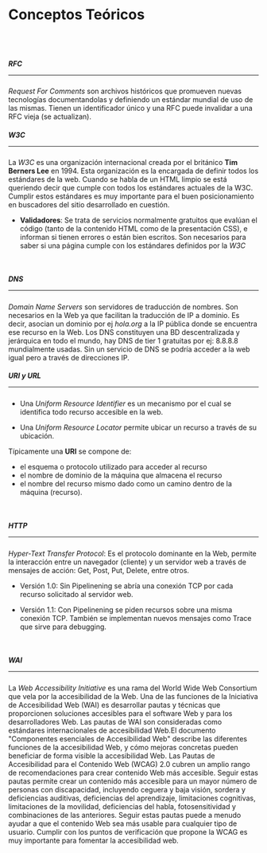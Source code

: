 # Conceptos Teóricos
<br><br>
##### RFC <hr>

 *Request For Comments* son archivos históricos que promueven nuevas tecnologías documentandolas y definiendo un estándar mundial de uso de las mismas. Tienen un identificador único y una RFC puede invalidar a una RFC vieja (se actualizan).
<br>

##### W3C <hr>

 La *W3C* es una organización internacional creada por el británico **Tim Berners Lee** en 1994. Esta organización es la encargada de definir todos los estándares de la web. Cuando se habla de un HTML limpio se está queriendo decir que cumple con todos los estándares actuales de la W3C. Cumplir estos estándares es muy importante para el buen posicionamiento en buscadores del sitio desarrollado en cuestión.

 + **Validadores**: Se trata de servicios normalmente gratuitos que evalúan el código (tanto de la contenido HTML como de la presentación CSS), e informan si tienen errores o están bien escritos. Son necesarios para saber si una página cumple con los estándares definidos por la *W3C*
 <br>

##### DNS<hr>

 *Domain Name Servers* son servidores de traducción de nombres. Son necesarios en la Web ya que facilitan la traducción de IP a dominio. Es decir, asocian un dominio por ej *hola.org* a la IP pública donde se encuentra ese recurso en la Web. Los DNS constituyen una BD descentralizada y jerárquica en todo el mundo, hay DNS de tier 1 gratuitas por ej: 8.8.8.8 mundialmente usadas. Sin un servicio de DNS se podría acceder a la web igual pero a través de direcciones IP.
 <br>

##### URI y URL <hr>

+ Una *Uniform Resource Identifier* es un mecanismo por el cual se identifica todo recurso accesible en la web.

+ Una *Uniform Resource Locator* permite ubicar un recurso a través de su ubicación.

 Típicamente una **URI** se compone de:
  + el esquema o protocolo utilizado para acceder al recurso
  + el nombre de dominio de la máquina que almacena el recurso
  + el nombre del recurso mismo dado como un camino dentro de la máquina (recurso)‏.
  <br>

##### HTTP<hr>

  *Hyper-Text Transfer Protocol*: Es el protocolo dominante en la Web, permite la interacción entre un navegador (cliente) y un servidor web a través de mensajes de acción: Get, Post, Put, Delete, entre otros.

  + Versión 1.0: Sin Pipelinening se abría una conexión TCP por cada recurso solicitado al servidor web.

  + Versión 1.1: Con Pipelinening se piden recursos sobre una misma conexión TCP. También se implementan nuevos mensajes como Trace que sirve para debugging.
  <br>

##### WAI <hr>

  La *Web Accessibility Initiative* es una rama del World Wide Web Consortium que vela por la accesibilidad de la Web. Una de las funciones de la Iniciativa de Accesibilidad Web (WAI) es desarrollar pautas y técnicas que proporcionen soluciones accesibles para el software Web y para los desarrolladores Web. Las pautas de WAI son consideradas como estándares internacionales de accesibilidad Web.El documento "Componentes esenciales de Accesibilidad Web" describe las diferentes funciones de la accesibilidad Web, y cómo mejoras concretas pueden beneficiar de forma visible la accesibilidad Web.
  Las Pautas de Accesibilidad para el Contenido Web (WCAG) 2.0 cubren un amplio rango de recomendaciones para crear contenido Web más accesible. Seguir estas pautas permite crear un contenido más accesible para un mayor número de personas con discapacidad, incluyendo ceguera y baja visión, sordera y deficiencias auditivas, deficiencias del aprendizaje, limitaciones cognitivas, limitaciones de la movilidad, deficiencias del habla, fotosensitividad y combinaciones de las anteriores. Seguir estas pautas puede a menudo ayudar a que el contenido Web sea más usable para cualquier tipo de usuario.
  Cumplir con los puntos de verificación que propone la WCAG es muy importante para fomentar la accesibilidad web.
